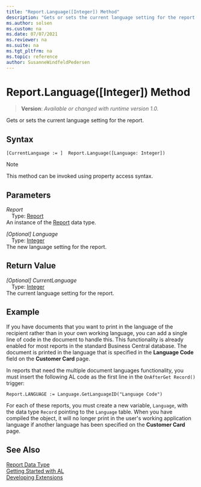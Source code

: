 ```yaml
---
title: "Report.Language([Integer]) Method"
description: "Gets or sets the current language setting for the report."
ms.author: solsen
ms.custom: na
ms.date: 07/07/2021
ms.reviewer: na
ms.suite: na
ms.tgt_pltfrm: na
ms.topic: reference
author: SusanneWindfeldPedersen
---
```

[//]: # (START>DO_NOT_EDIT)
[//]: # (IMPORTANT:Do not edit any of the content between here and the END>DO_NOT_EDIT.)
[//]: # (Any modifications should be made in the .xml files in the ModernDev repo.)
# Report.Language([Integer]) Method
> **Version**: _Available or changed with runtime version 1.0._

Gets or sets the current language setting for the report.


## Syntax
```AL
[CurrentLanguage := ]  Report.Language([Language: Integer])
```
> [!NOTE]
> This method can be invoked using property access syntax.
## Parameters
*Report*  
&emsp;Type: [Report](report-data-type.md)  
An instance of the [Report](report-data-type.md) data type.  

*[Optional] Language*  
&emsp;Type: [Integer](../integer/integer-data-type.md)  
The new language setting for the report.  


## Return Value
*[Optional] CurrentLanguage*  
&emsp;Type: [Integer](../integer/integer-data-type.md)  
The current language setting for the report.


[//]: # (IMPORTANT: END>DO_NOT_EDIT)

## Example

If you have documents that you want to print in the language of the recipient rather than in your own working language, you can add a single line of code in the document to handle this. This functionality is already enabled for most reports in the standard Business Central database. The document is printed in the language that is specified in the **Language Code** field on the **Customer Card** page.

In reports that need the multiple document languages functionality, you must insert the following AL code as the first line in the `OnAfterGet Record()` trigger:

`Report.LANGUAGE := Language.GetLanguageID("Language Code")`

For each of these reports, you must create a new variable, `Language`, with the data type `Record` pointing to the `Language` table. When you have compiled the object, it will no longer print in the user's working application language if another language has been specified on the **Customer Card** page.

## See Also
[Report Data Type](report-data-type.md)  
[Getting Started with AL](../../devenv-get-started.md)  
[Developing Extensions](../../devenv-dev-overview.md)
